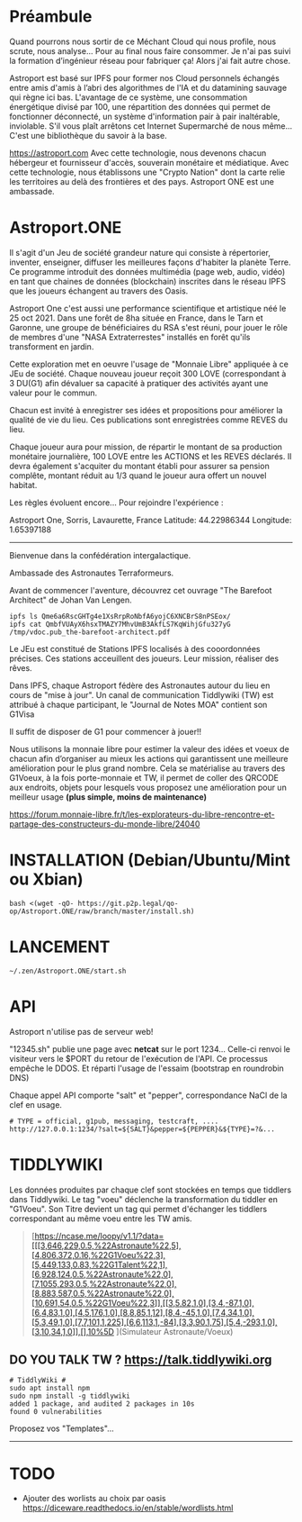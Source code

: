 # Préambule
Quand pourrons nous sortir de ce Méchant Cloud qui nous profile, nous scrute, nous analyse... Pour au final nous faire consommer.
Je n'ai pas suivi la formation d’ingénieur réseau pour fabriquer ça!
Alors j'ai fait autre chose.

Astroport est basé sur IPFS pour former nos Cloud personnels échangés entre amis d'amis à l’abri des algorithmes de l'IA et du datamining sauvage qui règne ici bas.
L'avantage de ce système, une consommation énergétique divisé par 100, une répartition des données qui permet de fonctionner déconnecté, un système d'information pair à pair inaltérable, inviolable.
S'il vous plaît arrêtons cet Internet Supermarché de nous même...
C'est une bibliothèque du savoir à la base.

https://astroport.com
Avec cette technologie, nous devenons chacun hébergeur et fournisseur d'accès, souverain monétaire et médiatique.
Avec cette technologie, nous établissons une "Crypto Nation" dont la carte relie les territoires au delà des frontières et des pays.
Astroport ONE est une ambassade.

# Astroport.ONE

Il s'agit d'un Jeu de société grandeur nature qui consiste à répertorier, inventer, enseigner, diffuser les meilleures façons d'habiter la planète Terre.
Ce programme introduit des données multimédia (page web, audio, vidéo) en tant que chaines de données (blockchain) inscrites dans le réseau IPFS
que les joueurs échangent au travers des Oasis.

Astroport One c'est aussi une performance scientifique et artistique néé le 25 oct 2021.
Dans une forêt de 8ha située en France, dans le Tarn et Garonne, une groupe de bénéficiaires du RSA
s'est réuni, pour jouer le rôle de membres d'une "NASA Extraterrestes" installés en forêt qu'ils transforment en jardin.

Cette exploration met en oeuvre l'usage de "Monnaie Libre" appliquée à ce JEu de société.
Chaque nouveau joueur reçoit 300 LOVE (correspondant à 3 DU(G1) afin dévaluer sa capacité à pratiquer des activités ayant une valeur pour le commun.

Chacun est invité à enregistrer ses idées et propositions pour améliorer la qualité de vie du lieu.
Ces publications sont enregistrées comme REVES du lieu.

Chaque joueur aura pour mission, de répartir le montant de sa production monétaire journalière, 100 LOVE entre les ACTIONS et les REVES déclarés.
Il devra également s'acquiter du montant établi pour assurer sa pension complête, montant réduit au 1/3 quand le joueur aura offert un nouvel habitat.

Les règles évoluent encore... Pour rejoindre l'expérience :

Astroport One, Sorris, Lavaurette, France
Latitude: 44.22986344
Longitude: 1.65397188

---

Bienvenue dans la confédération intergalactique.

Ambassade des Astronautes Terraformeurs.

Avant de commencer l'aventure, découvrez cet ouvrage "The Barefoot Architect" de Johan Van Lengen.
```
ipfs ls Qme6a6RscGHTg4e1XsRrpRoNbfA6yojC6XNCBrS8nPSEox/
ipfs cat QmbfVUAyX6hsxTMAZY7MhvUmB3AkfLS7KqWihjGfu327yG /tmp/vdoc.pub_the-barefoot-architect.pdf
```

Le JEu est constitué de Stations IPFS localisés à des cooordonnées précises.
Ces stations acceuillent des joueurs.  Leur mission, réaliser des rêves.

Dans IPFS, chaque Astroport fédère des Astronautes autour du lieu en cours de "mise à jour".
Un canal de communication Tiddlywiki (TW) est attribué à chaque participant, le "Journal de Notes MOA" contient son G1Visa

Il suffit de disposer de G1 pour commencer à jouer!!

Nous utilisons la monnaie libre pour estimer la valeur des idées et voeux de chacun afin d’organiser au mieux les actions qui garantissent une meilleure amélioration pour le plus grand nombre.
Cela se matérialise au travers des G1Voeux, à la fois porte-monnaie et TW, il permet de coller des QRCODE aux endroits, objets pour lesquels vous proposez une amélioration pour un meilleur usage **(plus simple, moins de maintenance)**

https://forum.monnaie-libre.fr/t/les-explorateurs-du-libre-rencontre-et-partage-des-constructeurs-du-monde-libre/24040

# INSTALLATION (Debian/Ubuntu/Mint ou Xbian)

```
bash <(wget -qO- https://git.p2p.legal/qo-op/Astroport.ONE/raw/branch/master/install.sh)
```

# LANCEMENT

```
~/.zen/Astroport.ONE/start.sh
```

# API

Astroport n'utilise pas de serveur web!

"12345.sh" publie une page avec **netcat** sur le port 1234... Celle-ci renvoi le visiteur vers le $PORT du retour de l'exécution de l'API. Ce processus empêche le DDOS. Et réparti l'usage de l'essaim (bootstrap en roundrobin DNS)

Chaque appel API comporte "salt" et "pepper", correspondance NaCl de la clef en usage.

```
# TYPE = official, g1pub, messaging, testcraft, ....
http://127.0.0.1:1234/?salt=${SALT}&pepper=${PEPPER}&${TYPE}=?&...
```


# TIDDLYWIKI

Les données produites par chaque clef sont stockées en temps que tiddlers dans Tiddlywiki.
Le tag "voeu" déclenche la transformation du tiddler en "G1Voeu".
Son Titre  devient un tag qui permet d'échanger les tiddlers correspondant au même voeu entre les TW amis.

> [https://ncase.me/loopy/v1.1/?data=[[[3,646,229,0.5,%22Astronaute%22,5],[4,806,372,0.16,%22G1Voeu%22,3],[5,449,133,0.83,%22G1Talent%22,1],[6,928,124,0.5,%22Astronaute%22,0],[7,1055,293,0.5,%22Astronaute%22,0],[8,883,587,0.5,%22Astronaute%22,0],[10,691,54,0.5,%22G1Voeu%22,3]],[[3,5,82,1,0],[3,4,-87,1,0],[6,4,83,1,0],[4,5,176,1,0],[8,8,85,1,12],[8,4,-45,1,0],[7,4,34,1,0],[5,3,49,1,0],[7,7,101,1,225],[6,6,113,1,-84],[3,3,90,1,75],[5,4,-293,1,0],[3,10,34,1,0]],[],10%5D
](Simulateur Astronaute/Voeux)

## DO YOU TALK TW ? https://talk.tiddlywiki.org

```
# TiddlyWiki #
sudo apt install npm
sudo npm install -g tiddlywiki
added 1 package, and audited 2 packages in 10s
found 0 vulnerabilities
```
Proposez vos "Templates"...

---

# TODO
* Ajouter des worlists au choix par oasis https://diceware.readthedocs.io/en/stable/wordlists.html
